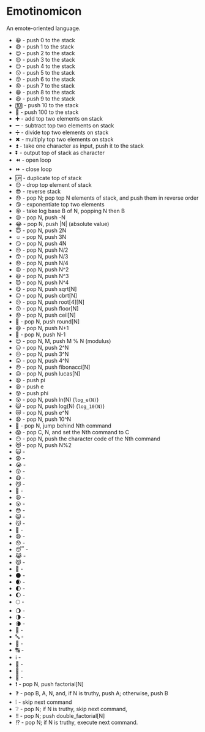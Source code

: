 # Emotinomicon
An emote-oriented language.

<!-- *😀😅😉😍😒😗😜😡😁😆😊😎😓😘😝😢😂😇☺️😏😔😙😞😣😃😈😋😐😕😚😟😤😄👿😌😑😖😛😠😥😦😫😰😵😺😿😧😬😱😶😻🙀😨😭😲😷😼👣😩😮😳😸😽👤😪😯😴😹😾👥🌑🌒🌓🌔🌕🌖🌗🌘0⃣1⃣2⃣3⃣4⃣5⃣6⃣7⃣8⃣9⃣🔟🔢🔤🔡🔠ℹ️📶🎦🔣➕➖➗✖️❗️❓❕❔‼️⁉️❌⭕️💯🔚🔜🔝🔛🔙♠️♣️♥️♦️⚪️⚫️🔘🔴🔵🔺🔻🔸🔹🔶🔷▪️▫️⬛️⬜️◼️◻️◾️◽️🔲🔳🔃➰💱💲#⃣🔀🔄↪️↩️🔂🔁◀️🔼🔽⏩⏪↖️⬆️↙️⬅️↘️➡️↗️⏬⬇️⏫↕️⤴️⤵️🆙🆗🆒🆓🆕🆖❎✅🚫📣📢🔓🔒🔐📪📫📬📭📥📤✉️📩📨📧🔫🔨🔩🔪🔧🔮💣🔭💰💸💽💾💻📲📱⌚️⏰📀💿🔋🚥🚦🎲🎱✋✋🏻✋🏻✋🏼✋🏽✋🏾✋🏿✊✊🏻✊🏼✊🏽✊🏾✊🏿👊👊🏻👊🏼👊🏽👊🏾👊🏿👾👻💀👽
-->
* 😀 - push 0 to the stack
* 😅 - push 1 to the stack
* 😉 - push 2 to the stack
* 😍 - push 3 to the stack
* 😒 - push 4 to the stack
* 😗 - push 5 to the stack
* 😜 - push 6 to the stack
* 😡 - push 7 to the stack
* 😁 - push 8 to the stack
* 😆 - push 9 to the stack
* 🔟 - push 10 to the stack
* 💯 - push 100 to the stack
* ➕ - add top two elements on stack
* ➖ - subtract top two elements on stack
* ➗ - divide top two elements on stack
* ✖ - multiply top two elements on stack
* ⏫ - take one character as input, push it to the stack
* ⏬ - output top of stack as character
* ⏪ - open loop
* ⏩ - close loop
* 🆙 - duplicate top of stack
* 😊 - drop top element of stack
* 😎 - reverse stack
* 😓 - pop N; pop top N elements of stack, and push them in reverse order
* 😘 - exponentiate top two elements
* 😝 - take log base B of N, popping N then B
* 😢 - pop N, push -N
* 😂 - pop N, push |N| (absolute value)
* 😇 - pop N, push 2N
* ☺️ - pop N, push 3N
* 😏 - pop N, push 4N
* 😔 - pop N, push N/2
* 😙 - pop N, push N/3
* 😞 - pop N, push N/4
* 😣 - pop N, push N^2
* 😃 - pop N, push N^3
* 😈 - pop N, push N^4
* 😋 - pop N, push sqrt[N]
* 😐 - pop N, push cbrt[N]
* 😕 - pop N, push root[4][N]
* 😚 - pop N, push floor[N]
* 😟 - pop N, push ceil[N]
* 😤 - pop N, push round[N]
* 😄 - pop N, push N+1
* 👿 - pop N, push N-1
* 😌 - pop N, M, push M % N (modulus)
* 😑 - pop N, push 2^N
* 😖 - pop N, push 3^N
* 😛 - pop N, push 4^N
* 😠 - pop N, push fibonacci[N]
* 😥 - pop N, push lucas[N]
* 😦 - push pi
* 😫 - push e
* 😰 - push phi
* 😵 - pop N, push ln(N) (`log_e(N)`)
* 😺 - pop N, push log(N) (`log_10(N)`)
* 😿 - pop N, push e^N
* 😧 - pop N, push 10^N
* 😬 - pop N, jump behind Nth command
* 😱 - pop C, N, and set the Nth command to C
* 😶 - pop N, push the character code of the Nth command
* 😻 - pop N, push N%2
* 🙀 - 
* 😨 - 
* 😭 - 
* 😲 - 
* 😷 - 
* 😼 - 
* 👣 - 
* 😩 - 
* 😮 - 
* 😳 - 
* 😸 - 
* 😽 - 
* 👤 - 
* 😪 - 
* 😯 - 
* 😴 - 
* 😹 - 
* 😾 - 
* 👥 - 
* 🌑 - 
* 🌒 - 
* 🌓 - 
* 🌔 - 
* 🌕 - 
* 🌖 - 
* 🌗 - 
* 🌘 - 
* 🔢 - 
* 🔤 - 
* 🔡 - 
* 🔠 - 
* ℹ️ - 
* 📶 - 
* 🎦 - 
* 🔣 -
* ️❗ - pop N, push factorial[N]
* ️❓ - pop B, A, N, and, if N is truthy, push A; otherwise, push B
* ❕ - skip next command
* ❔ - pop N; if N is truthy, skip next command,
* ‼️ - pop N; push double_factorial[N]
* ⁉️ - pop N; if N is truthy, execute next command.
